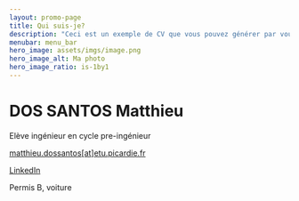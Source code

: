 ```yaml
---
layout: promo-page
title: Qui suis-je?
description: "Ceci est un exemple de CV que vous pouvez générer par vous-même"
menubar: menu_bar
hero_image: assets/imgs/image.png
hero_image_alt: Ma photo
hero_image_ratio: is-1by1
---
```


# DOS SANTOS Matthieu
Elève ingénieur en cycle pre-ingénieur




[matthieu.dossantos[at]etu.picardie.fr](mailto:Prenom.Nom@xxx.com)

[LinkedIn](https://www.linkedin.com/in/Prenom.Nom)

Permis B, voiture

